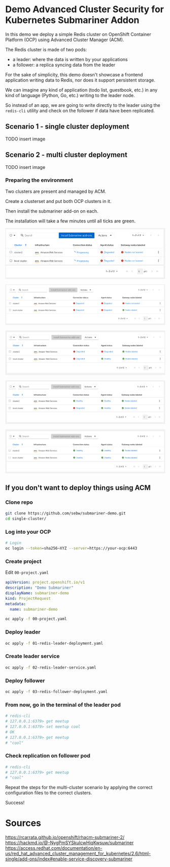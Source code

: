 # Demo Advanced Cluster Security for Kubernetes Submariner Addon

In this demo we deploy a simple Redis cluster on OpenShift Container Platform (OCP) using Advanced Cluster Manager (ACM).

The Redis cluster is made of two pods:

- a leader: where the data is written by your applications
- a follower: a replica syncing data from the leader

For the sake of simplicity, this demo doesn't showcase a frontend application writing data to Redis, nor does it support persistent storage.

We can imagine any kind of application (todo list, guestbook, etc.) in any kind of language (Python, Go, etc.) writing to the leader node.

So instead of an app, we are going to write directly to the leader using the `redis-cli` utility and check on the follower if data have been replicated.

## Scenario 1 - single cluster deployment

TODO insert image

## Scenario 2 - multi cluster deployment

TODO insert image

### Preparing the environment

Two clusters are present and managed by ACM.

Create a clusterset and put both OCP clusters in it.

Then install the submariner add-on on each.

The installation will take a few minutes until all ticks are green.

![](https://raw.githubusercontent.com/sebw/submariner-demo/master/screenshots/submariner-install1.png)

![](https://raw.githubusercontent.com/sebw/submariner-demo/master/screenshots/submariner-install2.png)

![](https://raw.githubusercontent.com/sebw/submariner-demo/master/screenshots/submariner-install3.png)

![](https://raw.githubusercontent.com/sebw/submariner-demo/master/screenshots/submariner-install4.png)

![](https://raw.githubusercontent.com/sebw/submariner-demo/master/screenshots/submariner-install5.png)


## If you don't want to deploy things using ACM

### Clone repo

```bash
git clone https://github.com/sebw/submariner-demo.git
cd single-cluster/
```

### Log into your OCP

```bash
# Login
oc login --token=sha256~XYZ --server=https://your-ocp:6443
```
### Create project

Edit `00-project.yaml`

```yaml
apiVersion: project.openshift.io/v1
description: "Demo Submariner"
displayName: submariner-demo
kind: ProjectRequest
metadata:
  name: submariner-demo
```

```bash
oc apply -f 00-project.yaml
```
### Deploy leader

```bash
oc apply -f 01-redis-leader-deployment.yaml
```
### Create leader service

```bash
oc apply -f 02-redis-leader-service.yaml
```
### Deploy follower

```bash
oc apply -f 03-redis-follower-deployment.yaml
```
### From now, go in the terminal of the leader pod

```bash
# redis-cli
# 127.0.0.1:6379> get meetup
# 127.0.0.1:6379> set meetup cool
# OK
# 127.0.0.1:6379> get meetup
# "cool"
```

### Check replication on follower pod

```bash
# redis-cli
# 127.0.0.1:6379> get meetup
# "cool"
```

Repeat the steps for the multi-cluster scenario by applying the correct configuration files to the correct clusters.

Success!

# Sources

https://rcarrata.github.io/openshift/rhacm-submariner-2/
https://hackmd.io/@-NygPmSYSkulcwHiqKwsuw/submariner
https://access.redhat.com/documentation/en-us/red_hat_advanced_cluster_management_for_kubernetes/2.6/html-single/add-ons/index#enable-service-discovery-submariner